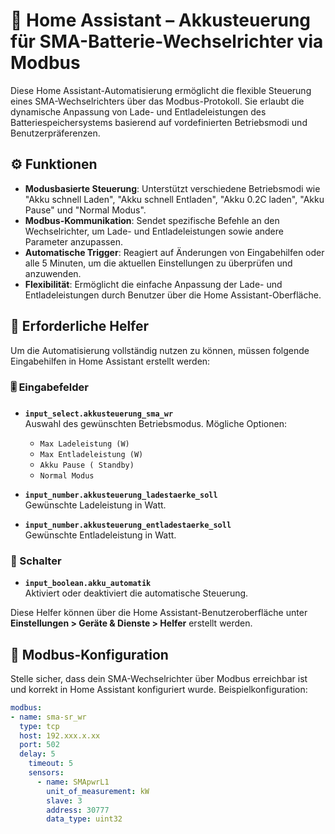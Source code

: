 # 🔋 Home Assistant – Akkusteuerung für SMA-Batterie-Wechselrichter via Modbus

Diese Home Assistant-Automatisierung ermöglicht die flexible Steuerung eines SMA-Wechselrichters über das Modbus-Protokoll. Sie erlaubt die dynamische Anpassung von Lade- und Entladeleistungen des Batteriespeichersystems basierend auf vordefinierten Betriebsmodi und Benutzerpräferenzen.

## ⚙️ Funktionen

- **Modusbasierte Steuerung**: Unterstützt verschiedene Betriebsmodi wie "Akku schnell Laden", "Akku schnell Entladen", "Akku 0.2C laden", "Akku Pause" und "Normal Modus".
- **Modbus-Kommunikation**: Sendet spezifische Befehle an den Wechselrichter, um Lade- und Entladeleistungen sowie andere Parameter anzupassen.
- **Automatische Trigger**: Reagiert auf Änderungen von Eingabehilfen oder alle 5 Minuten, um die aktuellen Einstellungen zu überprüfen und anzuwenden.
- **Flexibilität**: Ermöglicht die einfache Anpassung der Lade- und Entladeleistungen durch Benutzer über die Home Assistant-Oberfläche.

## 🧰 Erforderliche Helfer

Um die Automatisierung vollständig nutzen zu können, müssen folgende Eingabehilfen in Home Assistant erstellt werden:

### 🎚️ Eingabefelder

- **`input_select.akkusteuerung_sma_wr`**  
  Auswahl des gewünschten Betriebsmodus. Mögliche Optionen:
  - `Max Ladeleistung (W)`
  - `Max Entladeleistung (W)`
  - `Akku Pause ( Standby)`
  - `Normal Modus`

- **`input_number.akkusteuerung_ladestaerke_soll`**  
  Gewünschte Ladeleistung in Watt.

- **`input_number.akkusteuerung_entladestaerke_soll`**  
  Gewünschte Entladeleistung in Watt.


### 🔘 Schalter

- **`input_boolean.akku_automatik`**  
  Aktiviert oder deaktiviert die automatische Steuerung.

Diese Helfer können über die Home Assistant-Benutzeroberfläche unter **Einstellungen > Geräte & Dienste > Helfer** erstellt werden.

## 🔌 Modbus-Konfiguration

Stelle sicher, dass dein SMA-Wechselrichter über Modbus erreichbar ist und korrekt in Home Assistant konfiguriert wurde. Beispielkonfiguration:

```yaml
modbus:
- name: sma-sr_wr
  type: tcp
  host: 192.xxx.x.xx
  port: 502
  delay: 5
    timeout: 5
    sensors:
      - name: SMApwrL1
        unit_of_measurement: kW
        slave: 3
        address: 30777
        data_type: uint32

